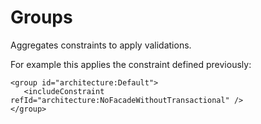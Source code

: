 # Groups

Aggregates constraints to apply validations.

For example this applies the constraint defined previously:

```markup
<group id="architecture:Default">
   <includeConstraint refId="architecture:NoFacadeWithoutTransactional" />
</group>
```

